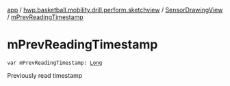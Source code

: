 [app](../../index.md) / [hwp.basketball.mobility.drill.perform.sketchview](../index.md) / [SensorDrawingView](index.md) / [mPrevReadingTimestamp](.)

# mPrevReadingTimestamp

`var mPrevReadingTimestamp: `[`Long`](https://kotlinlang.org/api/latest/jvm/stdlib/kotlin/-long/index.html)

Previously read timestamp

